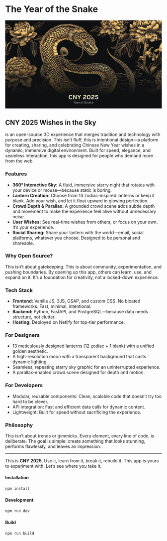 # The Year of the Snake

![CNY 2025 Lantern Experience Preview](src/assets/images/snake-for-github.png)

## CNY 2025 Wishes in the Sky
is an open-source 3D experience that merges tradition and technology with purpose and precision. This isn’t fluff, this is intentional design—a platform for creating, sharing, and celebrating Chinese New Year wishes in a dynamic, immersive digital environment. Built for speed, elegance, and seamless interaction, this app is designed for people who demand more from the web.

### Features
- **360° Interactive Sky:** A fluid, immersive starry night that rotates with your device or mouse—because static is boring.
- **Lantern Creation:** Choose from 13 zodiac-inspired lanterns or keep it blank. Add your wish, and let it float upward in glowing perfection.
- **Crowd Depth & Parallax:** A grounded crowd scene adds subtle depth and movement to make the experience feel alive without unnecessary noise.
- **User Wishes:** See real-time wishes from others, or focus on your own. It’s your experience.
- **Social Sharing:** Share your lantern with the world—email, social platforms, whatever you choose. Designed to be personal and shareable.

### Why Open Source?
This isn’t about gatekeeping. This is about community, experimentation, and pushing boundaries. By opening up this app, others can learn, use, and expand on it. It’s a foundation for creativity, not a locked-down experience.

### Tech Stack
- **Frontend:** Vanilla JS, 3JS, GSAP, and custom CSS. No bloated frameworks. Fast, minimal, intentional.
- **Backend:** Python, FastAPI, and PostgreSQL—because data needs structure, not clutter.
- **Hosting:** Deployed on Netlify for top-tier performance.

### For Designers
- 13 meticulously designed lanterns (12 zodiac + 1 blank) with a unified golden aesthetic.
- A high-resolution moon with a transparent background that casts dynamic lighting.
- Seamless, repeating starry sky graphic for an uninterrupted experience.
- A parallax-enabled crowd scene designed for depth and motion.

### For Developers
- Modular, reusable components: Clean, scalable code that doesn’t try too hard to be clever.
- API integration: Fast and efficient data calls for dynamic content.
- Lightweight: Built for speed without sacrificing the experience.

### Philosophy
This isn’t about trends or gimmicks. Every element, every line of code, is deliberate. The goal is simple: create something that looks stunning, performs flawlessly, and leaves an impression.

---

This is **CNY 2025**. Use it, learn from it, break it, rebuild it. This app is yours to experiment with. Let’s see where you take it.

#### Installation
```bash
npm install
```

#### Development
```bash
npm run dev
```

#### Build
```bash
npm run build
```
